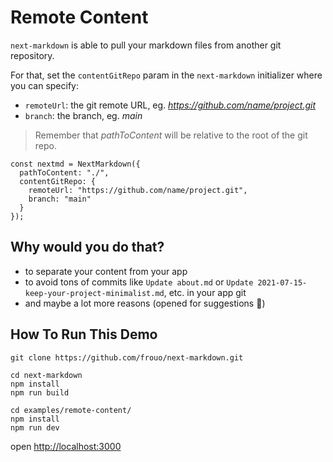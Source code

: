 # Remote Content

`next-markdown` is able to pull your markdown files from another git repository.

For that, set the `contentGitRepo` param in the `next-markdown` initializer where you can specify:

- `remoteUrl`: the git remote URL, eg. _https://github.com/name/project.git_
- `branch`: the branch, eg. _main_

> Remember that _pathToContent_ will be relative to the root of the git repo.

```
const nextmd = NextMarkdown({
  pathToContent: "./",
  contentGitRepo: {
    remoteUrl: "https://github.com/name/project.git",
    branch: "main"
  }
});
```

## Why would you do that?

- to separate your content from your app
- to avoid tons of commits like `Update about.md` or `Update 2021-07-15-keep-your-project-minimalist.md`, etc. in your app git
- and maybe a lot more reasons (opened for suggestions 🙂)

## How To Run This Demo

```
git clone https://github.com/frouo/next-markdown.git

cd next-markdown
npm install
npm run build

cd examples/remote-content/
npm install
npm run dev
```

open [http://localhost:3000](http://localhost:3000)
